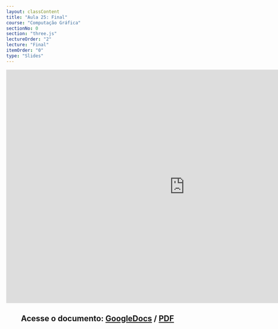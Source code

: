 ```yaml
---
layout: classContent
title: "Aula 25: Final"
course: "Computação Gráfica"
sectionNo: 0
section: "three.js"
lectureOrder: "2"
lecture: "Final"
itemOrder: "0"
type: "Slides"
---
```


<iframe src="https://docs.google.com/presentation/d/e/2PACX-1vSnkkZUel-sCH2Q9Hr3o4xmDU3O42fGPPpzJ7Qcac9j4Hq5To-2DXGfd8SAXWeuaLML4Cd3bvN460qr/embed?start=false&loop=false&delayms=3000" frameborder="0" width="960" height="629" allowfullscreen="true" mozallowfullscreen="true" webkitallowfullscreen="true"></iframe>

## &nbsp;&nbsp;&nbsp;&nbsp;&nbsp;&nbsp;&nbsp;&nbsp;Acesse o documento: [GoogleDocs](https://docs.google.com/presentation/d/1xGMOAnyH6B4dfm5tVqieLbfMBun6zMQ-BuV23BRDNB4/preview?rm=minimal&usp=sharing) / [PDF](https://drive.google.com/file/d/145upe8Iqgio4UMNGhMwHwFXmOb9H1SjC/view?usp=sharing)
